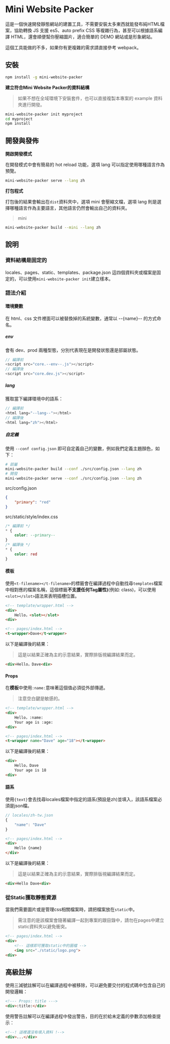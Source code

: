 # Mini Website Packer

這是一個快速開發靜態網站的建置工具，不需要安裝太多東西就能發布純HTML檔案，協助轉換 JS 支援 es5、auto prefix CSS 等複雜行為，甚至可以根據語系編譯 HTML，還會順便幫你壓縮圖片，適合簡單的 DEMO 網站或是形象網站。

這個工具能做的不多，如果你有更複雜的需求請直接參考 webpack。

## 安裝

```bash
npm install -g mini-website-packer
```

**建立符合Mini Website Packer的資料結構**

> 如果不想在全域環境下安裝套件，也可以直接複製本專案的 example 資料夾進行開發。

```bash
mini-website-packer init myproject
cd myproject
npm install
```

## 開發與發佈

**開啟開發模式**

在開發模式中會有簡易的 hot reload 功能，選項 lang 可以指定使用哪種語言作為預覽。

```bash
mini-website-packer serve --lang zh
```

**打包程式**

打包後的結果會輸出在`dist`資料夾中，選項 mini 會壓縮文檔，選項 lang 則是選擇哪種語言作為主要語言，其他語言仍然會輸出自己的資料夾。

> mini

```bash
mini-website-packer build --mini --lang zh
```

## 說明

### 資料結構是固定的

locales、pages、static、templates、package.json 這四個資料夾或檔案是固定的，可以使用`mini-website-packer init`建立樣本。

### 語法介紹

#### 環境變數

在 html、css 文件裡面可以被替換掉的系統變數，通常以 --{name}-- 的方式命名。

##### env

會有 dev、prod 兩種型態，分別代表現在是開發狀態還是部屬狀態。

```js
// 編譯前
<script src="core.--env--.js"></script>
// 編譯後
<script src="core.dev.js"></script>
```

##### lang

獲取當下編譯環境中的語系：

```js
// 編譯前
<html lang="--lang--"></html>
// 編譯後
<html lang="zh"></html>
```

##### 自定義

使用 `--conf config.json` 即可自定義自己的變數，例如我們定義主題顏色，如下：

```bash
# 部屬
mini-website-packer build --conf ./src/config.json --lang zh
# 開發
mini-website-packer serve --conf ./src/config.json --lang zh
```

src/config.json

```json
{
    "primary": "red"
}
```

src/static/style/index.css

```css
/* 編譯前 */
* {
    color: --primary--
}
/* 編譯後 */
* {
    color: red
}
```

#### 模板

使用`<t-filename></t-filename>`的標籤會在編譯過程中自動找尋`templates`檔案中相對應的檔案名稱，這個標籤**不支援任何Tag屬性)**(例如: class)，可以使用`<slot></slot>`語法來表明插槽位置。

```html
<!-- template/wrapper.html -->
<div>
    Hello，<slot></slot>
<div>
```

```html
<!-- pages/index.html -->
<t-wrapper>Dave</t-wrapper>
```

以下是編譯後的結果：

> 這是以結果正確為主的示意結果，實際排版視編譯結果而定。

```html
<div>Hello，Dave<div>
```

#### Props

在**模板**中使用`:name:`意味著這個值必須從外部傳遞。

> 注意空白鍵是敏感的。

```html
<!-- template/wrapper.html -->
<div>
    Hello，:name:
    Your age is :age:
<div>
```

```html
<!-- pages/index.html -->
<t-wrapper name="Dave" age="18"></t-wrapper>
```

以下是編譯後的結果：

```html
<div>
    Hello，Dave
    Your age is 18
<div>
```

#### 語系

使用`{text}`會去找尋locales檔案中指定的語系(預設是zh)並填入，該語系檔案必須是json檔。

```js
// locales/zh-tw.json
{
    "name": "Dave"
}
```

```html
<!-- pages/index.html -->
<div>
    Hello {name}
</div>
```

以下是編譯後的結果：

> 這是以結果正確為主的示意結果，實際排版視編譯結果而定。

```html
<div>Hello Dave<div>
```

### 從Static獲取靜態資源

當我們需要圖片或是管理css相關檔案時，請把檔案放在`static`中。

> 需注意的是該檔案會隨著編譯一起到專案的跟目錄中，請勿在pages中建立static資料夾以避免衝突。

```html
<!-- pages/index.html -->
<div>
    <!-- 這樣即可獲取static中的圖檔 -->
    <img src="./static/logo.png">
<div>
```

## 高級註解

使用三減號註解可以在編譯過程中被移除，可以避免要交付的程式碼中包含自己的開發邏輯：

```html
<!--- Props: title --->
<div>:title:</div>
```

使用警告註解可以在編譯過程中發出警告，目的在於給未定義的參數添加檢查提示：

```html
<!--! 這裡還沒有填入資料 !-->
<div>...</div>
```
